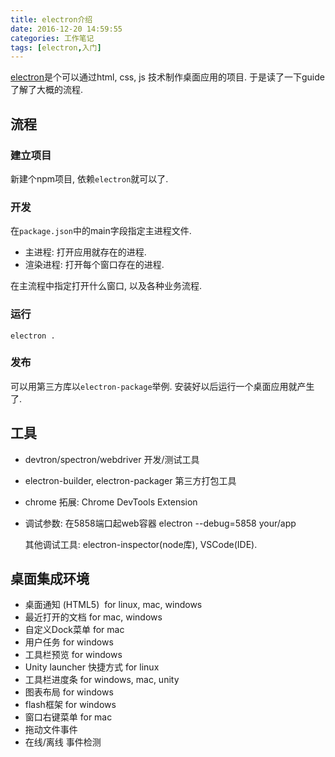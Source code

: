 ```yaml
---
title: electron介绍
date: 2016-12-20 14:59:55
categories: 工作笔记
tags: [electron,入门]
---
```

[electron](http://electron.atom.io/)是个可以通过html, css, js 技术制作桌面应用的项目. 于是读了一下guide了解了大概的流程.

<!--more-->

## 流程

### 建立项目

新建个npm项目, 依赖`electron`就可以了.

### 开发

在`package.json`中的main字段指定主进程文件.

+ 主进程: 打开应用就存在的进程.
+ 渲染进程: 打开每个窗口存在的进程.

在主流程中指定打开什么窗口, 以及各种业务流程.

### 运行

`electron . `

### 发布

可以用第三方库以`electron-package`举例. 安装好以后运行一个桌面应用就产生了.

## 工具

+ devtron/spectron/webdriver 开发/测试工具

+ electron-builder, electron-packager 第三方打包工具

+ chrome 拓展: Chrome DevTools Extension

+ 调试参数: 在5858端口起web容器 electron --debug=5858 your/app

  其他调试工具: electron-inspector(node库), VSCode(IDE). 

## 桌面集成环境

+ 桌面通知 (HTML5)  for linux, mac, windows
+ 最近打开的文档 for mac, windows
+ 自定义Dock菜单 for mac
+ 用户任务 for windows
+ 工具栏预览 for windows 
+ Unity launcher 快捷方式 for linux
+ 工具栏进度条 for windows, mac, unity
+ 图表布局 for windows
+ flash框架 for windows
+ 窗口右键菜单 for mac
+ 拖动文件事件
+ 在线/离线 事件检测